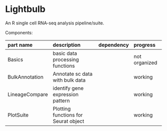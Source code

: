 # Lightbulb

An R single cell RNA-seq analysis pipeline/suite.

Components:

|part name	| description	         | dependency |	progress |
|:------------- |:-------------------------- |:---------- |:---------------------------|
|Basics		| basic data processing functions|         |not organized|
|BulkAnnotation	| Annotate sc data with bulk data   |	 | working |
|LineageCompare	| identify gene expression pattern |     | working |
|PlotSuite	| Plotting functions for Seurat object | | working |
